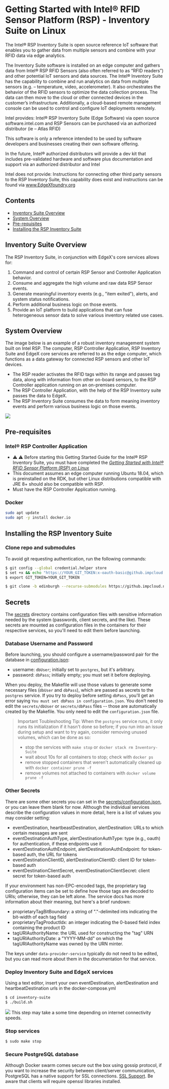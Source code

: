 # Getting Started with Intel® RFID Sensor Platform (RSP) - Inventory Suite on Linux

The Intel® RSP Inventory Suite is open source reference IoT software that enables you to gather data from multiple sensors and combine with your RFID data via edge analytics.

The Inventory Suite software is installed on an edge computer and gathers data from Intel® RSP RFID Sensors (also often referred to as “RFID readers”) and other potential IoT sensors and data sources. The Intel® Inventory Suite has the capability to combine and run analytics on data from multiple sensors (e.g. – temperature, video, accelerometer). It also orchestrates the behavior of the RFID sensors to optimize the data collection process. The data can then move to the cloud or other connected devices in the customer’s infrastructure. Additionally, a cloud-based remote management console can be used to control and configure IoT deployments remotely.

Intel provides: Intel® RSP Inventory Suite (Edge Software) via open source software.intel.com and RSP Sensors can be purchased via an authorized distributor (ie – Atlas RFID)

This software is only a reference intended to be used by software developers and businesses creating their own software offering.

In the future, Intel® authorized distributors will provide a dev kit that includes pre-validated hardware and software plus documentation and support via an authorized distributor and Intel

Intel does not provide: Instructions for connecting other third party sensors to the RSP Inventory Suite, this capability does exist and instructions can be found via www.EdgeXfoundry.org

## Contents
  * [Inventory Suite Overview](#inventory-suite-overview)
  * [System Overview](#system-overview)
  * [Pre-requisites](#pre-requisites)
  * [Installing the RSP Inventory Suite](#installing-the-rsp-inventory-suite)

## Inventory Suite Overview
 
The RSP Inventory Suite, in conjunction with EdgeX's core services allows for:
1. Command and control of certain RSP Sensor and Controller Application behavior.
2. Consume and aggregate the high volume and raw data RSP Sensor events.
3. Generate meaningful inventory events (e.g., "item exited"), alerts, and system status notifications.
4. Perform additional business logic on those events.
5. Provide an IoT platform to build applications that can fuse heterogeneous sensor data to solve various inventory related use cases.

## System Overview

The image below is an example of a robust inventory management system built on Intel RSP. The computer, RSP Controller Application, RSP Inventory Suite and EdgeX core services are referred to as the edge computer, which functions as a data gateway for connected RSP sensors and other IoT devices.
   * The RSP reader activates the RFID tags within its range and passes tag data, along with information from other on-board sensors, to the RSP Controller application running on an on-premises computer. 
   * The RSP Controller Application, with the help of the RSP Inventory suite passes the data to EdgeX.
   * The RSP Inventory Suite consumes the data to form meaning inventory events and perform various business logic on those events.

 ![](docs/solution-structure.png)

## Pre-requisites 

### Intel® RSP Controller Application

*   :warning: :warning: Before starting this Getting Started Guide for the Intel® RSP Inventory Suite, you must have completed the [*Getting Started with Intel® RFID Sensor Platform (RSP) on Linux*](https://software.intel.com/en-us/getting-started-with-intel-rfid-sensor-platform-on-linux)
*   This document assumes an edge computer running Ubuntu 18.04, which is preinstalled on the RDK, but other Linux distributions compatible with JRE 8+ should also be compatible with RSP.
*   Must have the RSP Controller Application running.

### Docker

```bash
sudo apt update
sudo apt -y install docker.io
```  

## Installing the RSP Inventory Suite

### Clone repo and submodules

To avoid git requesting authentication, run the following commands:

```bash
$ git config --global credential.helper store
$ set +x && echo "https://YOUR_GIT_TOKEN:x-oauth-basic@github.impcloud.net" > ~/.git-credentials
$ export GIT_TOKEN=YOUR_GIT_TOKEN
```

```bash
$ git clone -b edinburgh --recurse-submodules https://github.impcloud.net/RSP-Inventory-Suite/inventory-suite.git
```
## Secrets
The [secrets](secrets) directory contains configuration files with sensitive information
needed by the system (passwords, client secrets, and the like). These secrets are mounted
as configuration files in the containers for their respective services, so you'll need to
edit them before launching.

### Database Username and Password
Before launching, you should configure a username/password pair for the database
in [configuration.json](secrets/configuration.json):

- username: `dbUser`; initially set to `postgres`, but it's arbitrary.
- password: `dbPass`; initially empty; you must set it before deploying. 

When you deploy, the Makefile will use those values to generate some necessary files
(`dbUser` and `dbPass`), which are passed as secrets to the `postgres` service.
If you try to deploy before setting `dbPass`, you'll get an error saying 
`You must set dbPass in configuration.json`. You don't need to edit the `secrets/dbUser`
or `secrets/dbPass` files -- those are automatically created by the Makefile. You only
need to edit the `configuration.json` file.

> Important Toubleshooting Tip: When the `postgres` service runs, it only runs its 
> initialization if it hasn't done so before; if you run into an issue during setup
> and want to try again, consider removing unused volumes, which can be done as so:
>   - stop the services with `make stop` or `docker stack rm Inventory-Suite`
>   - wait about 10s for all containers to stop; check with `docker ps`
>   - remove stopped containers that weren't automatically cleaned up with `docker container prune -f`
>   - remove volumes not attached to containers with `docker volume prune -f`


### Other Secrets
There are some other secrets you can set in the 
[secrets/configuration.json](secrets/configuration.json), or you can leave them blank for now.
Although the individual services describe the configuration values in more detail,
here is a list of values you may consider setting:

- eventDestination, heartbeastDestination, alertDestination: URLs to which certain messages are sent
- eventDestinationAuthType, alertDestinationAuthType: type (e.g., oauth) for authentication, if these endpoints use it 
- eventDestinationAuthEndpoint, alertDestinationAuthEndpoint: for token-based auth, the URL for tokens
- eventDestinationClientID, alertDestinationClientID: client ID for token-based auth
- eventDestinationClientSecret, eventDestinationClientSecret: client secret for token-based auth

If your environment has non-EPC-encoded tags, the proprietary tag configuration items can be set to
define how those tags are decoded to URIs; otherwise, they can be left alone. The service docs has 
more information about their meaning, but here's a brief rundown:

- proprietaryTagBitBoundary: a string of "."-delimited ints indicating the bit-width of each tag field
- proprietaryTagProductIdx: an integer indicating the 0-based field index containing the product ID
- tagURIAuthorityName: the URL used for constructing the "tag" URN
- tagURIAuthorityDate: a "YYYY-MM-dd" on which the tagURIAuthorityName was owned by the URN minter.


The keys under `data-provider-service` typically do not need to be edited, but you can read more
about them in the documentation for that service.


### Deploy Inventory Suite and EdgeX services

Using a text editor, insert your own eventDestination, alertDestination and heartbeatDestination urls in the docker-compose.yml

```bash
$ cd inventory-suite
$ ./build.sh
```
![](docs/images/coffee-cup-sm2.png)  This step may take a some time depending on internet connectivity speeds. 

### Stop services

```bash
$ sudo make stop
```

### Secure PostgreSQL database

Although Docker swarm comes secure out the box using gossip protocol, if you want to increase the security between client/server communication, PostgreSQL has a native support for SSL connections. [SSL Support](https://www.postgresql.org/docs/9.1/libpq-ssl.html).
Be aware that clients will require openssl libraries installed.